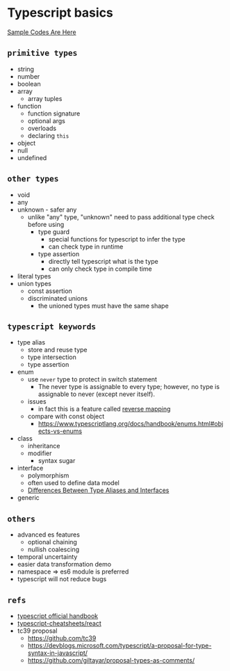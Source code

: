 # Typescript basics

[Sample Codes Are Here](../src/basics.ts)

## `primitive types`

- string
- number
- boolean
- array
  - array tuples
- function
  - function signature
  - optional args
  - overloads
  - declaring `this`
- object
- null
- undefined

## `other types`

- void
- any
- unknown - safer any
  - unlike "any" type, "unknown" need to pass additional type check before using
    - type guard
      - special functions for typescript to infer the type
      - can check type in runtime
    - type assertion
      - directly tell typescript what is the type
      - can only check type in compile time
- literal types
- union types
  - const assertion
  - discriminated unions
    - the unioned types must have the same shape

## `typescript keywords`

- type alias
  - store and reuse type
  - type intersection
  - type assertion
- enum
  - use `never` type to protect in switch statement
    - The never type is assignable to every type; however, no type is assignable to never (except never itself).
  - issues
    - in fact this is a feature called [reverse mapping](https://www.typescriptlang.org/docs/handbook/enums.html#reverse-mappings)
  - compare with const object
    - https://www.typescriptlang.org/docs/handbook/enums.html#objects-vs-enums
- class
  - inheritance
  - modifier
    - syntax sugar
- interface
  - polymorphism
  - often used to define data model
  - [Differences Between Type Aliases and Interfaces](https://www.typescriptlang.org/docs/handbook/2/everyday-types.html#differences-between-type-aliases-and-interfaces)
- generic

## `others`

- advanced es features
  - optional chaining
  - nullish coalescing
- temporal uncertainty
- easier data transformation demo
- namespace => es6 module is preferred
- typescript will not reduce bugs

## `refs`

- [typescript official handbook](https://www.typescriptlang.org/docs/handbook/)
- [typescript-cheatsheets/react](https://github.com/typescript-cheatsheets/react)
- tc39 proposal
  - https://github.com/tc39
  - https://devblogs.microsoft.com/typescript/a-proposal-for-type-syntax-in-javascript/
  - https://github.com/giltayar/proposal-types-as-comments/
